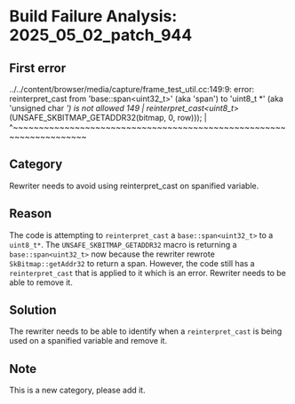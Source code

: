 # Build Failure Analysis: 2025_05_02_patch_944

## First error

../../content/browser/media/capture/frame_test_util.cc:149:9: error: reinterpret_cast from 'base::span<uint32_t>' (aka 'span<unsigned int>') to 'uint8_t *' (aka 'unsigned char *') is not allowed
  149 |         reinterpret_cast<uint8_t*>(UNSAFE_SKBITMAP_GETADDR32(bitmap, 0, row)));
      |         ^~~~~~~~~~~~~~~~~~~~~~~~~~~~~~~~~~~~~~~~~~~~~~~~~~~~~~~~~~~~~~~~~~~~~

## Category
Rewriter needs to avoid using reinterpret_cast on spanified variable.

## Reason
The code is attempting to `reinterpret_cast` a `base::span<uint32_t>` to a `uint8_t*`. The `UNSAFE_SKBITMAP_GETADDR32` macro is returning a `base::span<uint32_t>` now because the rewriter rewrote `SkBitmap::getAddr32` to return a span. However, the code still has a `reinterpret_cast` that is applied to it which is an error. Rewriter needs to be able to remove it.

## Solution
The rewriter needs to be able to identify when a `reinterpret_cast` is being used on a spanified variable and remove it.

## Note
This is a new category, please add it.
